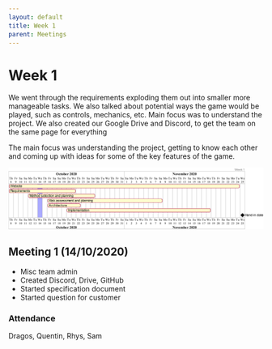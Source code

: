 ```yaml
---
layout: default
title: Week 1
parent: Meetings
---
```


# Week 1

We went through the requirements exploding them out into smaller more manageable tasks. We also talked about potential ways the game would be played, such as controls, mechanics, etc. Main focus was to understand the project. We also created our Google Drive and Discord, to get the team on the same page for everything

The main focus was understanding the project, getting to know each other and coming up with ideas for some of the key features of the game.

![gantt chart](/assets/static/week1.png "Gantt chart")

## Meeting 1 (14/10/2020)

* Misc team admin
* Created Discord, Drive, GitHub
* Started specification document
* Started question for customer

### Attendance

Dragos, Quentin, Rhys, Sam
